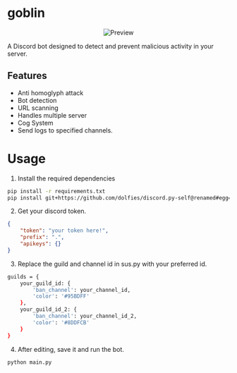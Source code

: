 # goblin

<p align="center">
  

  <img src="https://i.imgur.com/FNIK8ds.gif" alt="Preview" />

 
</p>

A Discord bot designed to detect and prevent malicious activity in your server.



## Features
- Anti homoglyph attack
- Bot detection
- URL scanning
- Handles multiple server
- Cog System
- Send logs to specified channels.

# Usage
1. Install the required dependencies
```sh
pip install -r requirements.txt
pip install git+https://github.com/dolfies/discord.py-self@renamed#egg=selfcord.py
```
2. Get your discord token.
```json
{
    "token": "your token here!",
    "prefix": ".",
    "apikeys": {}
}
```
3. Replace the guild and channel id in sus.py with your preferred id.
```sh
guilds = {
    your_guild_id: {
        'ban_channel': your_channel_id,
        'color': '#95BDFF'
    },  
    your_guild_id_2: {
        'ban_channel': your_channel_id_2,
        'color': '#8DDFCB'
    }
}
```
4. After editing, save it and run the bot.
```sh
python main.py
```
